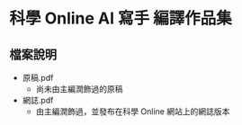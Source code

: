 # 科學 Online AI 寫手 編譯作品集

## 檔案說明

* 原稿.pdf
  * 尚未由主編潤飾過的原稿
* 網誌.pdf
  * 由主編潤飾過，並發布在科學 Online 網站上的網誌版本